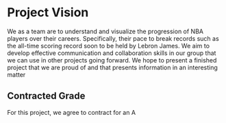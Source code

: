 # Project Vision

We as a team are to understand and visualize the progression of NBA players over their careers. Specifically, their pace to break records such as the all-time scoring record soon to be held by Lebron James. We aim to develop effective communication and collaboration skills in our group that we can use in other projects going forward. We hope to present a finished project that we are proud of and that presents information in an interesting matter


## Contracted Grade

For this project, we agree to contract for an A